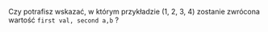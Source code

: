 Czy potrafisz wskazać, w którym przykładzie (1, 2, 3, 4) zostanie zwrócona wartość `first val, second a,b` ?
